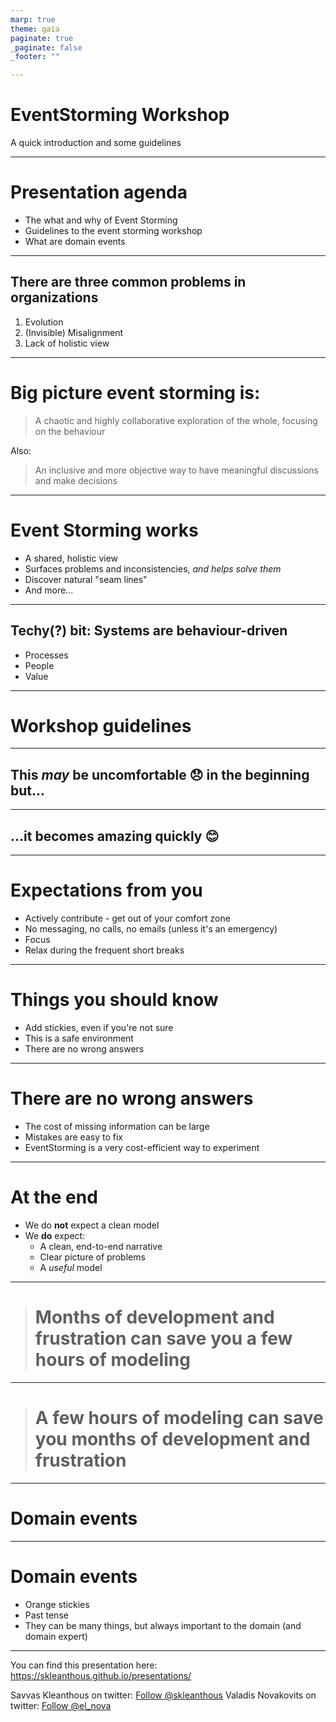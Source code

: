 ```yaml
---
marp: true
theme: gaia
paginate: true
_paginate: false
_footer: ""

---
```


<!-- _class: lead invert -->
<!-- _footer: "" -->

# EventStorming Workshop

A quick introduction and some guidelines

---

<!-- _footer: "" -->

# Presentation agenda

- The what and why of Event Storming
- Guidelines to the event storming workshop
- What are domain events

---
<!-- _header: "What and why 1/4" -->
<!-- _class: lead -->
## There are three common problems in organizations

1. Evolution
2. (Invisible) Misalignment
3. Lack of holistic view

<!-- 
Evolution -> The software struggles to keep pace with the changing needs of the business. Moreover, there
Misalignment -> between software and business processes.
Lack of holistic view -> No-one has a holistic view of the business. Decisions are locally optimized. At worst locally optimized decisions can actively harm the organization

--> 

---

<!-- _header: "What and why 2/4" -->
# Big picture event storming is:

> A chaotic and highly collaborative exploration of the whole, focusing on the behaviour

Also:

> An inclusive and more objective way to have meaningful discussions and make decisions

---

<!-- _header: "What and why 3/4" -->
# Event Storming works

- A shared, holistic view
- Surfaces problems and inconsistencies, _and helps solve them_
- Discover natural "seam lines"
- And more...

<!--
- Heuristics to align software with business process
- Discussions finally happen

Event storming brings people with the right questions together with the people that have the answers, and gives them a tool to discuss. Importantly they all 
Event storming makes discussions more objective
Event storming is more inclusive because the visible model allows others to contribute

By discovering conflicts and inconsistencies, and discussing and solving them, we can discover seam lines.

-->

---

<!-- _header: "What and why 4/4" -->
## Techy(?) bit: Systems are behaviour-driven

- Processes
- People
- Value

---

<!-- _class: lead invert -->
<!-- _footer: "" -->

# Workshop guidelines

---

<!-- _class: lead  -->
<!-- _header: "Workshop guidelines 1/8" -->

## This _may_ be uncomfortable 😞 in the beginning but...

---
<!-- _class: lead  -->
<!-- _header: "Workshop guidelines 2/8" -->


## ...it becomes amazing quickly 😊

---

<!-- _header: "Workshop guidelines 3/8" -->

# Expectations from you

- Actively contribute - get out of your comfort zone
- No messaging, no calls, no emails (unless it's an emergency)
- Focus
- Relax during the frequent short breaks

---

<!-- _header: "Workshop guidelines 4/8" -->
# Things you should know

- Add stickies, even if you're not sure
- This is a safe environment
- There are no wrong answers

---

<!-- _header: "Workshop guidelines 5/8" -->
# There are no wrong answers

- The cost of missing information can be large
- Mistakes are easy to fix
- EventStorming is a very cost-efficient way to experiment

---

<!-- _header: "Workshop guidelines 6/8" -->
# At the end

- We do **not** expect a clean model
- We **do** expect:
   - A clean, end-to-end narrative
   - Clear picture of problems
   - A _useful_ model

---

<!-- _class: lead invert -->
<!-- _footer: "" -->
<!-- _paginate: false -->

> # Months of development and frustration can save you a few hours of modeling

---

<!-- _class: lead invert -->
<!-- _footer: "" -->
<!-- _paginate: false -->

> # A few hours of modeling can save you months of development and frustration

---

<!-- _class: lead invert -->
<!-- _footer: "" -->
<!-- _paginate: false -->

# Domain events

---

# Domain events

- Orange stickies
- Past tense
- They can be many things, but always important to the domain (and domain expert)

<!--

Domain events may be:
  - State changes
  - Important occurances
  - Any important things that happen in your system
  - not technical
  - Don't think messages going over a message bus

  - BUT: if you're not sure, better record it,
-->

---
<!-- _class: lead invert -->
<!-- _footer: "" -->
<!-- paginate: false -->

You can find this presentation here: https://skleanthous.github.io/presentations/

Savvas Kleanthous on twitter: <a href="https://twitter.com/skleanthous?ref_src=twsrc%5Etfw" class="twitter-follow-button" data-show-count="false" data-size="large">Follow @skleanthous</a><script async src="https://platform.twitter.com/widgets.js" charset="utf-8"></script>
Valadis Novakovits on twitter: <a href="https://twitter.com/el_nova?ref_src=twsrc%5Etfw" class="twitter-follow-button" data-show-count="false" data-size="large">Follow @el_nova</a><script async src="https://platform.twitter.com/widgets.js" charset="utf-8"></script>